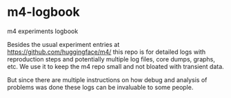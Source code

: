# m4-logbook

m4 experiments logbook

Besides the usual experiment entries at https://github.com/huggingface/m4/ this repo is for detailed logs with reproduction steps and potentially multiple log files, core dumps, graphs, etc. We use it to keep the m4 repo small and not bloated with transient data.

But since there are multiple instructions on how debug and analysis of problems was done these logs can be invaluable to some people.
